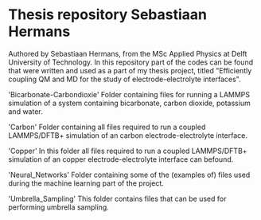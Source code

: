 # Thesis repository Sebastiaan Hermans

Authored by Sebastiaan Hermans, from the MSc Applied Physics at Delft University of Technology. In this repository part of the codes can be found that were written and used as a part of my thesis project, titled "Efficiently coupling QM and MD for the study of electrode-electrolyte interfaces". 

'Bicarbonate-Carbondioxie' Folder containing files for running a LAMMPS simulation of a system containing bicarbonate, carbon dioxide, potassium and water. 

'Carbon' Folder containing all files required to run a coupled LAMMPS/DFTB+ simulation of an carbon electrode-electrolyte interface.

'Copper' In this folder all files required to run a coupled LAMMPS/DFTB+ simulation of an copper electrode-electrolyte interface can befound. 

'Neural_Networks' Folder containing some of the (examples of) files used during the machine learning part of the project.

'Umbrella_Sampling' This folder contains files that can be used for performing umbrella sampling.
